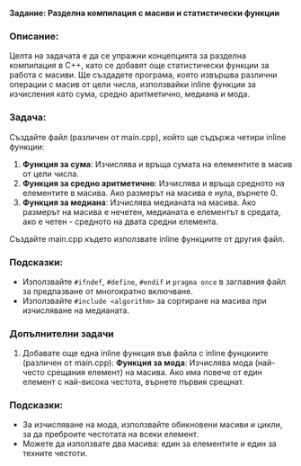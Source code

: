 **Задание: Разделна компилация с масиви и статистически функции**

### Описание:
Целта на задачата е да се упражни концепцията за разделна компилация в C++, като се добавят още статистически функции за работа с масиви. Ще създадете програма, която извършва различни операции с масив от цели числа, използвайки inline функции за изчисления като сума, средно аритметично, медиана и мода.

### Задача:
Създайте файл (различен от main.cpp), който ще съдържа четири inline функции:

1. **Функция за сума**: Изчислява и връща сумата на елементите в масив от цели числа.
2. **Функция за средно аритметично**: Изчислява и връща средното на елементите в масива. Ако размерът на масива е нула, върнете 0.
3. **Функция за медиана**: Изчислява медианата на масива. Ако размерът на масива е нечетен, медианата е елементът в средата, ако е четен - средното на двата средни елемента.

Създайте main.cpp където използвате inline функциите от другия файл.

### Подсказки:
- Използвайте `#ifndef`, `#define`, `#endif` и `pragma once` в заглавния файл за предпазване от многократно включване.
- Използвайте `#include <algorithm>` за сортиране на масива при изчисляване на медианата.


### Допълнителни задачи
1. Добавате още една inline функция във файла с inline фунцкиите (различен от main.cpp): **Функция за мода**: Изчислява мода (най-често срещания елемент) на масива. Ако има повече от един елемент с най-висока честота, върнете първия срещнат.

### Подсказки:
- За изчисляване на мода, използвайте обикновени масиви и цикли, за да преброите честотата на всеки елемент.
- Можете да използвате два масива: един за елементите и един за техните честоти.